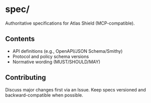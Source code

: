# spec/
Authoritative specifications for Atlas Shield (MCP-compatible).

## Contents
- API definitions (e.g., OpenAPI/JSON Schema/Smithy)
- Protocol and policy schema versions
- Normative wording (MUST/SHOULD/MAY)

## Contributing
Discuss major changes first via an Issue. Keep specs versioned and backward-compatible when possible.
